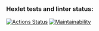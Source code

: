 ### Hexlet tests and linter status:
[![Actions Status](https://github.com/ivanbogdv/frontend-project-11/workflows/hexlet-check/badge.svg)](https://github.com/ivanbogdv/frontend-project-11/actions) [![Maintainability](https://api.codeclimate.com/v1/badges/22471cd73294305f0f15/maintainability)](https://codeclimate.com/github/ivanbogdv/frontend-project-11/maintainability)